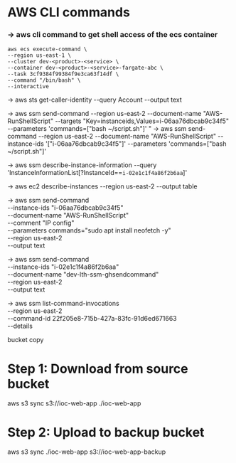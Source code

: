 # AWS CLI commands


### -> aws cli command to get shell access of the ecs container
```
aws ecs execute-command \
--region us-east-1 \
--cluster dev-<product>-<service> \
--container dev-<product>-<service>-fargate-abc \
--task 3cf9384f99384f9e3ca63f14df \
--command "/bin/bash" \
--interactive
```


-> aws sts get-caller-identity --query Account --output text

-> aws ssm send-command --region us-east-2 --document-name "AWS-RunShellScript" --targets "Key=instanceids,Values=i-06aa76dbcab9c34f5" --parameters 'commands=["bash ~/script.sh"]'
"
-> aws ssm send-command --region us-east-2 --document-name "AWS-RunShellScript" --instance-ids '["i-06aa76dbcab9c34f5"]' --parameters 'commands=["bash ~/script.sh"]'

-> aws ssm describe-instance-information --query 'InstanceInformationList[?InstanceId==`i-02e1c1f4a86f2b6aa`]'

-> aws ec2 describe-instances --region us-east-2 --output table 

-> aws ssm send-command \
    --instance-ids "i-06aa76dbcab9c34f5" \
    --document-name "AWS-RunShellScript" \
    --comment "IP config" \
    --parameters commands="sudo apt install neofetch -y" \
    --region us-east-2 \
    --output text

-> aws ssm send-command \
    --instance-ids "i-02e1c1f4a86f2b6aa" \
    --document-name "dev-lth-ssm-ghsendcommand" \
    --region us-east-2 \
    --output text

-> aws ssm list-command-invocations \
    --region us-east-2 \
    --command-id 22f205e8-715b-427a-83fc-91d6ed671663  \
    --details

  bucket copy
  # Step 1: Download from source bucket
aws s3 sync s3://ioc-web-app ./ioc-web-app

# Step 2: Upload to backup bucket
aws s3 sync ./ioc-web-app s3://ioc-web-app-backup
 
